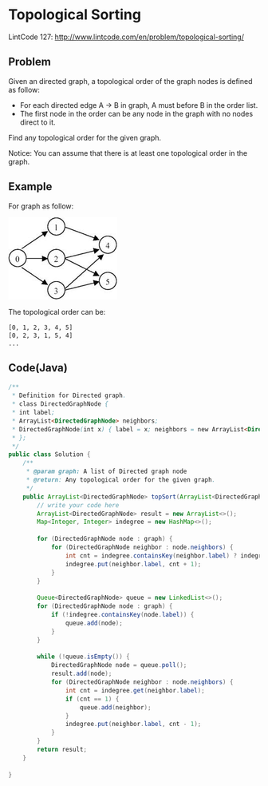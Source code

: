 # Topological Sorting

LintCode 127: http://www.lintcode.com/en/problem/topological-sorting/

## Problem

Given an directed graph, a topological order of the graph nodes is defined as follow:

- For each directed edge A -> B in graph, A must before B in the order list.
- The first node in the order can be any node in the graph with no nodes direct to it.

Find any topological order for the given graph.

Notice: You can assume that there is at least one topological order in the graph.

## Example

For graph as follow:

![](/images/topological-sorting.jpeg)

The topological order can be:

```
[0, 1, 2, 3, 4, 5]
[0, 2, 3, 1, 5, 4]
...
```

## Code(Java)

```java
/**
 * Definition for Directed graph.
 * class DirectedGraphNode {
 * int label;
 * ArrayList<DirectedGraphNode> neighbors;
 * DirectedGraphNode(int x) { label = x; neighbors = new ArrayList<DirectedGraphNode>(); }
 * };
 */
public class Solution {
    /**
     * @param graph: A list of Directed graph node
     * @return: Any topological order for the given graph.
     */
    public ArrayList<DirectedGraphNode> topSort(ArrayList<DirectedGraphNode> graph) {
        // write your code here
        ArrayList<DirectedGraphNode> result = new ArrayList<>();
        Map<Integer, Integer> indegree = new HashMap<>();

        for (DirectedGraphNode node : graph) {
            for (DirectedGraphNode neighbor : node.neighbors) {
                int cnt = indegree.containsKey(neighbor.label) ? indegree.get(neighbor.label) : 0;
                indegree.put(neighbor.label, cnt + 1);
            }
        }

        Queue<DirectedGraphNode> queue = new LinkedList<>();
        for (DirectedGraphNode node : graph) {
            if (!indegree.containsKey(node.label)) {
                queue.add(node);
            }
        }

        while (!queue.isEmpty()) {
            DirectedGraphNode node = queue.poll();
            result.add(node);
            for (DirectedGraphNode neighbor : node.neighbors) {
                int cnt = indegree.get(neighbor.label);
                if (cnt == 1) {
                    queue.add(neighbor);
                }
                indegree.put(neighbor.label, cnt - 1);
            }
        }
        return result;
    }

}
```
